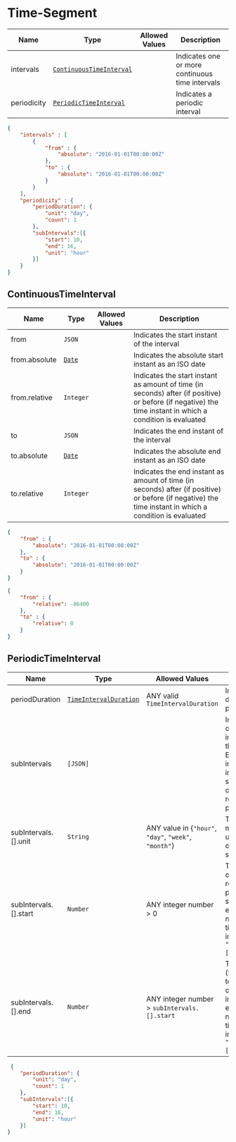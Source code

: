 # Time-Segment

Name        |Type      | Allowed Values |Description
------------|----------|----------------|-----------
intervals | [`ContinuousTimeInterval`](#continuoustimeinterval) |     | Indicates one or more continuous time intervals
periodicity | [`PeriodicTimeInterval`](#periodictimeinterval) |     | Indicates a periodic interval



```json
{
    "intervals" : [
        {
            "from" : {
                "absolute": "2016-01-01T00:00:00Z"
            },
            "to" : {
                "absolute": "2016-01-01T00:00:00Z"
            }
        }
    ],
    "periodicity" : {
    	"periodDuration": {
    	    "unit": "day",
    	    "count": 1
    	},
    	"subIntervals":[{
    	    "start": 10,
    	    "end": 16,
    	    "unit": "hour"
    	}]
    }
}
```

## ContinuousTimeInterval

Name        |Type      | Allowed Values |Description
------------|----------|----------------|-----------
from | `JSON` |     | Indicates the start instant of the interval
from.absolute | [`Date`](/api/reference/data-models/common/date) |     | Indicates the absolute start instant as an ISO date
from.relative | `Integer` |     | Indicates the start instant as amount of time (in seconds) after (if positive) or before (if negative) the time instant in which a condition is evaluated
to | `JSON` |     | Indicates the end instant of the interval
to.absolute | [`Date`](/api/reference/data-models/common/date) |     | Indicates the absolute end instant as an ISO date
to.relative | `Integer` |     | Indicates the end instant as amount of time (in seconds) after (if positive) or before (if negative) the time instant in which a condition is evaluated


```json
{
    "from" : {
        "absolute": "2016-01-01T00:00:00Z"
    },
    "to" : {
        "absolute": "2016-01-01T00:00:00Z"
    }
}
```

```json
{
    "from" : {
        "relative": -86400
    },
    "to" : {
        "relative": 0
    }
}
```


## PeriodicTimeInterval

Name        |Type      | Allowed Values |Description
------------|----------|----------------|-----------
periodDuration | [`TimeIntervalDuration`](/api/reference/data-modelsata-models/common/time-interval-duration.md) | ANY valid  `TimeIntervalDuration`  | Indicates the duration of the period
subIntervals | `[JSON]` |    | Indicates one or more sub-intervals inside the period. Each sub-interval is indicated as start and end offset with respect to the period
subIntervals.[].unit | `String` |  ANY value in {`"hour"`, `"day"`, `"week"`, `"month"`}   | The measurement unit for the offsets of the sub-interval
subIntervals.[].start | `Number` |  ANY integer number > 0 | The start offset (with respect to the period) of this sub-interval, expressed as number of time units (as inidicated in `"subIntervals.[].unit`)
subIntervals.[].end | `Number` |  ANY integer number > `subIntervals.[].start`   | The end offset (with respect to the period) of this sub-interval, expressed as number of time units (as inidicated in `"subIntervals.[].unit`)

```json
 {
    "periodDuration": {
        "unit": "day",
        "count": 1
    },
    "subIntervals":[{
        "start": 10,
        "end": 16,
        "unit": "hour"
    }]
}
```
